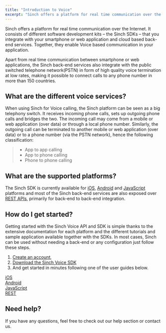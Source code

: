 ```yaml
---
title: "Introduction to Voice"
excerpt: "Sinch offers a platform for real time communication over the Internet. It consists of different software development kits – the Sinch SDKs. Find out more now."
---
```

Sinch offers a platform for real time communication over the Internet. It consists of different software development kits – the Sinch SDKs – that you integrate with your smartphone or web application and cloud based back-end services. Together, they enable Voice based communication in your application.

Apart from real time communication between smartphone or web applications, the Sinch back-end services also integrate with the public switched telephone network(PSTN) in form of high quality voice termination at low rates, making it possible to connect calls to any phone number in more than 150 countries.

## What are the different voice services?

When using Sinch for Voice calling, the Sinch platform can be seen as a big telephony switch. It receives incoming phone calls, sets up outgoing phone calls and bridges the two. The incoming call may come from a mobile or web application (over data) or through a local phone number. Similarly, the outgoing call can be terminated to another mobile or web application (over data) or to a phone number (via the PSTN network), hence the following classification:

>   - App to app calling
>   - App to phone calling
>   - Phone to phone calling

## What are the supported platforms?

The Sinch SDK is currently available for [iOS](doc:voice-for-ios), [Android](doc:voice-for-android) and [JavaScript](doc:voice-for-js) platforms and most of the Sinch back-end services are also exposed over [REST APIs](doc:voice-rest-api), primarily for back-end to back-end integration.

## How do I get started?

Getting started with the Sinch Voice API and SDK is simple thanks to the extensive documentation for each platform and the different tutorials and sample application available together with the SDKs. In most cases, Sinch can be used without needing a back-end or any configuration just follow these steps.

1.  [Create an account](https://portal.sinch.com/#/signup),
2.  [Download the Sinch Voice SDK](https://sinch.readme.io/page/downloads)
3.  And get started in minutes following one of the user guides below.

<div class="magic-block-html">
  <div class="ug-links">
    <div class="row">
      <a href="./voice-for-ios" class="col-md-3 ug-link">
        <div class="ug-title">
          <span class="title">iOS</span>
        </div>
      </a>
      <a href="./voice-for-android" class="col-md-3 ug-link">
        <div class="ug-title">
          <span class="title">Android</span>
        </div>
      </a>
      <a href="./voice-for-js" class="col-md-3 ug-link">
        <div class="ug-title">
          <span class="title">JavaScript</span>
        </div>
      </a>
      <a href="./voice-rest-api" class="col-md-3 ug-link">
        <div class="ug-title">
          <span class="title">REST</span>
        </div>
      </a>
    </div>
  </div>
</div>

## Need help?

If you have any questions, feel free to check out our help section or contact us.